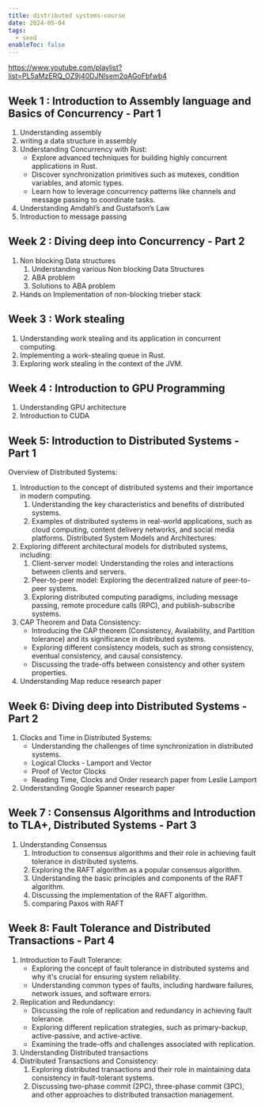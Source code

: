 ```yaml
---
title: distributed systems-course
date: 2024-05-04
tags:
  - seed
enableToc: false
---
```

https://www.youtube.com/playlist?list=PL5aMzERQ_OZ9j40DJNlsem2qAGoFbfwb4

## Week 1 : Introduction to Assembly language and Basics of Concurrency - Part 1

1. Understanding assembly
2. writing a data structure in assembly
3. Understanding Concurrency with Rust:
    - Explore advanced techniques for building highly concurrent applications in Rust.
    - Discover synchronization primitives such as mutexes, condition variables, and atomic types.
    - Learn how to leverage concurrency patterns like channels and message passing to coordinate tasks.
4. Understanding Amdahl’s and Gustafson’s Law
5. Introduction to message passing

## Week 2 : Diving deep into Concurrency - Part 2

1. Non blocking Data structures
    1. Understanding various Non blocking Data Structures
    2. ABA problem
    3. Solutions to ABA problem
2. Hands on Implementation of non-blocking trieber stack

## Week 3 : Work stealing

1. Understanding work stealing and its application in concurrent computing.
2. Implementing a work-stealing queue in Rust.
3. Exploring work stealing in the context of the JVM.

## Week 4 : Introduction to GPU Programming

1. Understanding GPU architecture
2. Introduction to CUDA

## Week 5: Introduction to Distributed Systems - Part 1

Overview of Distributed Systems:

1. Introduction to the concept of distributed systems and their importance in modern computing.
    1. Understanding the key characteristics and benefits of distributed systems.
    2. Examples of distributed systems in real-world applications, such as cloud computing, content delivery networks, and social media platforms. Distributed System Models and Architectures:
2. Exploring different architectural models for distributed systems, including:
    1. Client-server model: Understanding the roles and interactions between clients and servers.
    2. Peer-to-peer model: Exploring the decentralized nature of peer-to-peer systems.
    3. Exploring distributed computing paradigms, including message passing, remote procedure calls (RPC), and publish-subscribe systems.
3. CAP Theorem and Data Consistency:
    - Introducing the CAP theorem (Consistency, Availability, and Partition tolerance) and its significance in distributed systems.
    - Exploring different consistency models, such as strong consistency, eventual consistency, and causal consistency.
    - Discussing the trade-offs between consistency and other system properties.
4. Understanding Map reduce research paper

## Week **6: Diving deep into Distributed Systems - Part 2**

1. Clocks and Time in Distributed Systems:
    - Understanding the challenges of time synchronization in distributed systems.
    - Logical Clocks - Lamport and Vector
    - Proof of Vector Clocks
    - Reading Time, Clocks and Order research paper from Leslie Lamport
2. Understanding Google Spanner research paper

## Week **7 : Consensus Algorithms and Introduction to TLA+, Distributed Systems - Part 3**

1. Understanding Consensus
    1. Introduction to consensus algorithms and their role in achieving fault tolerance in distributed systems.
    2. Exploring the RAFT algorithm as a popular consensus algorithm.
    3. Understanding the basic principles and components of the RAFT algorithm.
    4. Discussing the implementation of the RAFT algorithm.
    5. comparing Paxos with RAFT

## Week **8:** Fault Tolerance and Distributed Transactions - Part 4

1. Introduction to Fault Tolerance:
    - Exploring the concept of fault tolerance in distributed systems and why it's crucial for ensuring system reliability.
    - Understanding common types of faults, including hardware failures, network issues, and software errors.
2. Replication and Redundancy:
    - Discussing the role of replication and redundancy in achieving fault tolerance.
    - Exploring different replication strategies, such as primary-backup, active-passive, and active-active.
    - Examining the trade-offs and challenges associated with replication.
3. Understanding Distributed transactions
4. Distributed Transactions and Consistency:
    1. Exploring distributed transactions and their role in maintaining data consistency in fault-tolerant systems.
    2. Discussing two-phase commit (2PC), three-phase commit (3PC), and other approaches to distributed transaction management.